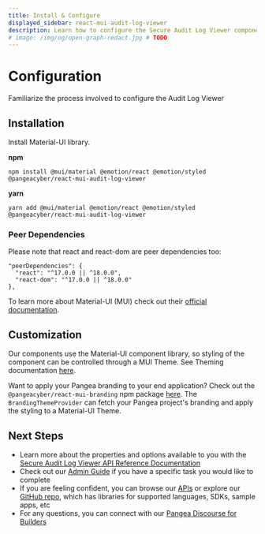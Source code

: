 ```yaml
---
title: Install & Configure
displayed_sidebar: react-mui-audit-log-viewer
description: Learn how to configure the Secure Audit Log Viewer components from Pangea in your app
# image: /img/og/open-graph-redact.jpg # TODO
---
```


# Configuration

Familiarize the process involved to configure the Audit Log Viewer

## Installation

Install Material-UI library.

**npm**

```
npm install @mui/material @emotion/react @emotion/styled @pangeacyber/react-mui-audit-log-viewer
```

**yarn**

```
yarn add @mui/material @emotion/react @emotion/styled @pangeacyber/react-mui-audit-log-viewer
```

### Peer Dependencies

Please note that react and react-dom are peer dependencies too:

```
"peerDependencies": {
  "react": "^17.0.0 || ^18.0.0",
  "react-dom": "^17.0.0 || ^18.0.0"
},
```

To learn more about Material-UI (MUI) check out their [official documentation](https://mui.com/material-ui/getting-started/installation/).

## Customization

Our components use the Material-UI component library, so styling of the component can be controlled through a MUI Theme. See Theming documentation [here](https://mui.com/material-ui/customization/theming/).

Want to apply your Pangea branding to your end application? Check out the `@pangeacyber/react-mui-branding` npm package [here](https://github.com/pangeacyber/pangea-javascript/tree/main/packages/react-mui-branding). The `BrandingThemeProvider` can fetch your Pangea project's branding and apply the styling to a Material-UI Theme.

## Next Steps

- Learn more about the properties and options available to you with the [Secure Audit Log Viewer API Reference Documentation](./api-reference)
- Check out our [Admin Guide](https://pangea.cloud/docs/admin-guide/) if you have a specific task you would like to complete
- If you are feeling confident, you can browse our [APIs](https://pangea.cloud/docs/api/) or explore our [GitHub repo](https://github.com/pangeacyber), which has libraries for supported languages, SDKs, sample apps, etc
- For any questions, you can connect with our [Pangea Discourse for Builders](https://l.pangea.cloud/Jd4wlGs)
